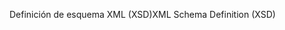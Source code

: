 <span data-ttu-id="358e8-101">Definición de esquema XML (XSD)</span><span class="sxs-lookup"><span data-stu-id="358e8-101">XML Schema Definition (XSD)</span></span>